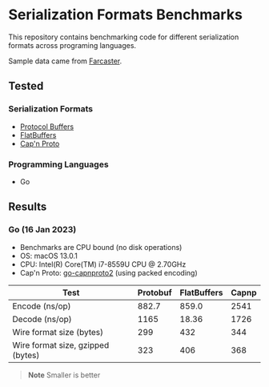 # Serialization Formats Benchmarks

This repository contains benchmarking code for different serialization formats across programing languages.

Sample data came from [Farcaster](https://github.com/farcasterxyz/hub).

## Tested

### Serialization Formats

  * [Protocol Buffers](https://protobuf.dev)
  * [FlatBuffers](https://google.github.io/flatbuffers/)
  * [Cap'n Proto](https://capnproto.org/)

### Programming Languages

  * Go

## Results

### Go (16 Jan 2023)

  * Benchmarks are CPU bound (no disk operations)
  * OS: macOS 13.0.1
  * CPU: Intel(R) Core(TM) i7-8559U CPU @ 2.70GHz
  * Cap'n Proto: [go-capnproto2](https://github.com/capnproto/go-capnproto2) (using packed encoding)

| Test                              | Protobuf | FlatBuffers | Capnp |
| --------------------------------- | -------- | ----------- | ----- |
| Encode (ns/op)                    | 882.7    | 859.0       | 2541  |
| Decode (ns/op)                    | 1165     | 18.36       | 1726  |
| Wire format size (bytes)          | 299      | 432         | 344   |
| Wire format size, gzipped (bytes) | 323      | 406         | 368   |

> **Note**
> Smaller is better